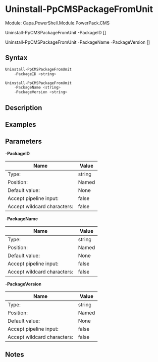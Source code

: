# Uninstall-PpCMSPackageFromUnit
Module: Capa.PowerShell.Module.PowerPack.CMS


Uninstall-PpCMSPackageFromUnit -PackageID <string> [<CommonParameters>]

Uninstall-PpCMSPackageFromUnit -PackageName <string> -PackageVersion <string> [<CommonParameters>]


## Syntax

```powershell
Uninstall-PpCMSPackageFromUnit
	-PackageID <string>
```
```powershell
Uninstall-PpCMSPackageFromUnit
	-PackageName <string>
	-PackageVersion <string>
```

## Description



## Examples


## Parameters

-**PackageID**


| Name | Value |
| ---- | ---- |
| Type: | string |
| Position: | Named | 
| Default value: | None | 
| Accept pipeline input: | false | 
| Accept wildcard characters: | false | 

-**PackageName**


| Name | Value |
| ---- | ---- |
| Type: | string |
| Position: | Named | 
| Default value: | None | 
| Accept pipeline input: | false | 
| Accept wildcard characters: | false | 

-**PackageVersion**


| Name | Value |
| ---- | ---- |
| Type: | string |
| Position: | Named | 
| Default value: | None | 
| Accept pipeline input: | false | 
| Accept wildcard characters: | false | 


## Notes


